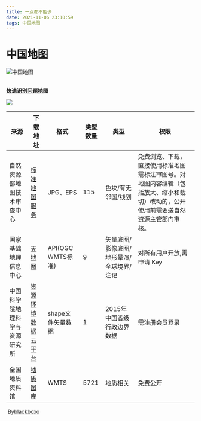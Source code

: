 ```yaml
---
title: 一点都不能少
date: 2021-11-06 23:10:59
tags: 中国地图
---
```

# 中国地图



![中国地图](https://cdn.jsdelivr.net/gh/tosspi/img@main//img/4o28b0625501ad13015501ad2bfc0135.jpg)

## 

**[快速识别问题地图](http://www.mnr.gov.cn/dt/ywbb/201908/t20190802_2451218.html)**

![](https://markdown-pic-blackboxo.oss-cn-shanghai.aliyuncs.com/20200322200501.png)



| 来源                       | 下载地址                                             | 格式     | 类型数量 | 类型               | 权限                                                         |
| -------------------------- | ---------------------------------------------------- | -------- | -------- | ------------------ | ------------------------------------------------------------ |
| 自然资源部地图技术审查中心 | [标准地图服务](http://bzdt.ch.mnr.gov.cn/index.html) | JPG、EPS | 115   | 色块/有无邻国/线划 | 免费浏览、下载，直接使用标准地图需标注审图号。对地图内容编辑（包括放大、缩小和裁切）改动的，公开使用前需要送自然资源主管部门审核。 |
| 国家基础地理信息中心       | [天地图](https://www.tianditu.gov.cn/)               | API(OGC WMTS标准)   | 9 | 矢量底图/影像底图/地形晕渲/全球境界/注记 | 对所有用户开放,需申请 Key |
| 中国科学院地理科学与资源研究所 | [资源环境数据云平台](http://www.resdc.cn/data.aspx?DATAID=200) | shape文件矢量数据 | 1 | 2015年中国省级行政边界数据 | 需注册会员登录 |
| 全国地质资料馆 | [地质图库](http://ngac.org.cn/Map/List) | WMTS | 5721 | 地质相关 | 免费公开 |

​																																			By[blackboxo](https://github.com/blackboxo)